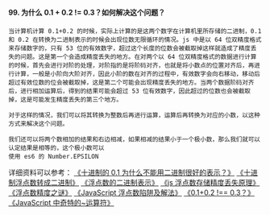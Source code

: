 #### 99. 为什么 0.1 + 0.2 != 0.3？如何解决这个问题？

```
当计算机计算 0.1+0.2 的时候，实际上计算的是这两个数字在计算机里所存储的二进制，0.1 和 0.2 在转换为二进制表示的时候会出现位数无限循环的情况。js 中是以 64 位双精度格式来存储数字的，只有 53 位的有效数字，超过这个长度的位数会被截取掉这样就造成了精度丢失的问题。这是第一个会造成精度丢失的地方。在对两个以 64 位双精度格式的数据进行计算的时候，首先会进行对阶的处理，对阶指的是将阶码对齐，也就是将小数点的位置对齐后，再进行计算，一般是小阶向大阶对齐，因此小阶的数在对齐的过程中，有效数字会向右移动，移动后超过有效位数的位会被截取掉，这是第二个可能会出现精度丢失的地方。当两个数据阶码对齐后，进行相加运算后，得到的结果可能会超过 53 位有效数字，因此超过的位数也会被截取掉，这是可能发生精度丢失的第三个地方。

对于这样的情况，我们可以将其转换为整数后再进行运算，运算后再转换为对应的小数，以这种方式来解决这个问题。

我们还可以将两个数相加的结果和右边相减，如果相减的结果小于一个极小数，那么我们就可以认定结果是相等的，这个极小数可以
使用 es6 的 Number.EPSILON
```

详细资料可以参考： [《十进制的 0.1 为什么不能用二进制很好的表示？》](https://blog.csdn.net/Lixuanshengchao/article/details/82049191) [《十进制浮点数转成二进制》](https://blog.csdn.net/zhengyanan815/article/details/78550073) [《浮点数的二进制表示》](http://www.ruanyifeng.com/blog/2010/06/ieee_floating-point_representation.html) [《js 浮点数存储精度丢失原理》](https://juejin.im/post/5b372f106fb9a00e6714aa21) [《浮点数精度之谜》](https://juejin.im/post/594a31d0a0bb9f006b0b2624) [《JavaScript 浮点数陷阱及解法》](https://github.com/camsong/blog/issues/9) [《0.1+0.2 !== 0.3？》](https://juejin.im/post/5bd2f10a51882555e072d0c4) [《JavaScript 中奇特的~运算符》](https://juejin.im/entry/59cdd7fb6fb9a00a600f8eef)